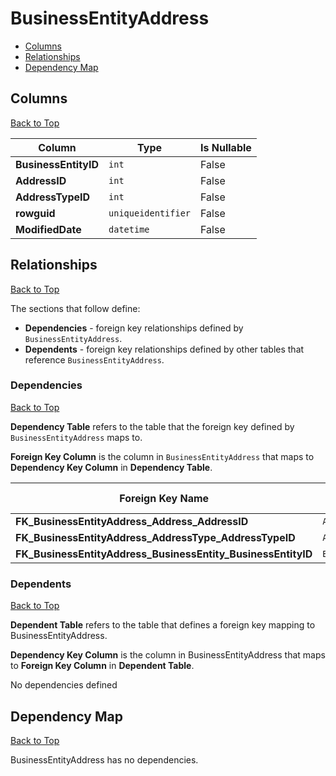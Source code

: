 # BusinessEntityAddress

* [Columns](#columns)
* [Relationships](#relationships)
* [Dependency Map](#dependency-map)

## Columns
[Back to Top](#businessentityaddress)

Column | Type | Is Nullable
-------|------|------------
**BusinessEntityID** | `int` | False
**AddressID** | `int` | False
**AddressTypeID** | `int` | False
**rowguid** | `uniqueidentifier` | False
**ModifiedDate** | `datetime` | False

## Relationships
[Back to Top](#businessentityaddress)


The sections that follow define:
* **Dependencies** - foreign key relationships defined by `BusinessEntityAddress`.
* **Dependents** - foreign key relationships defined by other tables that reference `BusinessEntityAddress`.

### Dependencies
[Back to Top](#businessentityaddress)

**Dependency Table** refers to the table that the foreign key defined by `BusinessEntityAddress` maps to.

**Foreign Key Column** is the column in `BusinessEntityAddress` that maps to **Dependency Key Column** in **Dependency Table**.

Foreign Key Name | Foreign Key Column | Dependency Table | Dependency Key Column
-----------------|--------------------|------------------|----------------------
**FK_BusinessEntityAddress_Address_AddressID** | `AddressID` | [Address](./Address.md) | `AddressID`
**FK_BusinessEntityAddress_AddressType_AddressTypeID** | `AddressTypeID` | [AddressType](./AddressType.md) | `AddressTypeID`
**FK_BusinessEntityAddress_BusinessEntity_BusinessEntityID** | `BusinessEntityID` | [BusinessEntity](./BusinessEntity.md) | `BusinessEntityID`

### Dependents
[Back to Top](#businessentityaddress)

**Dependent Table** refers to the table that defines a foreign key mapping to BusinessEntityAddress.

**Dependency Key Column** is the column in BusinessEntityAddress that maps to **Foreign Key Column** in **Dependent Table**.

No dependencies defined

## Dependency Map
[Back to Top](#businessentityaddress)

BusinessEntityAddress has no dependencies.
